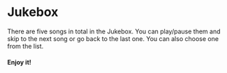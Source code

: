 # Jukebox

There are five songs in total in the Jukebox. You can play/pause them and skip to the next song or go back to the last one. 
You can also choose one from the list.

#### Enjoy it!
